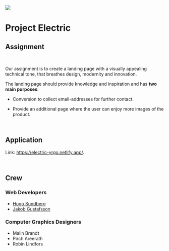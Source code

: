 ![](https://media.giphy.com/media/iNjZMRbcxqtzi/giphy.gif)

# Project Electric

## Assignment

<br>

Our assignment is to create a landing page with a visually appealing technical tone, that breathes design, modernity and innovation.

The landing page should provide knowledge and inspiration and has **two main purposes**:

- Conversion to collect email-addresses for further contact.
- Provide an additional page where the user can enjoy more images of the product.

  <br>

## Application

Link: https://electric-yrgo.netlify.app/.

   <br>

## Crew

### **Web Developers**

- [Hugo Sundberg](https://github.com/Hugocsundberg)
- [Jakob Gustafsson](https://github.com/gusjak)

### **Computer Graphics Designers**

- Malin Brandt
- Pirch Areerath
- Robin Lindfors
